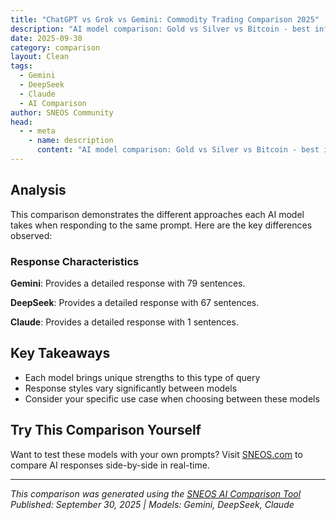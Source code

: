 ```yaml
---
title: "ChatGPT vs Grok vs Gemini: Commodity Trading Comparison 2025"
description: "AI model comparison: Gold vs Silver vs Bitcoin - best inflation hedge in 2025..."
date: 2025-09-30
category: comparison
layout: Clean
tags:
  - Gemini
  - DeepSeek
  - Claude
  - AI Comparison
author: SNEOS Community
head:
  - - meta
    - name: description
      content: "AI model comparison: Gold vs Silver vs Bitcoin - best inflation hedge in 2025..."
---
```


<ChatComparison
  title="ChatGPT vs Grok vs Gemini: Commodity Trading Comparison 2025"
  prompt="Gold vs Silver vs Bitcoin - best inflation hedge in 2025"
  :responses='{
    "Gemini": "Okay, let\u0027s break down which asset \u2013 gold, silver, or Bitcoin \u2013 might be the best inflation hedge in 2025.  It\u0027s important to remember that *no one can predict the future with certainty*, and past performance isn\u0027t always indicative of future results. This is an analysis based on current trends and understanding.\n\n**Understanding the \u0022Inflation Hedge\u0022 Concept**\n\nAn inflation hedge is an asset that is expected to maintain or increase its value during periods of inflation, thereby protecting the purchasing power of your money.  Ideally, the asset\u0027s price rises at least as fast as the general price level (inflation).\n\n**The Contenders**\n\n*   **Gold:**  The classic inflation hedge.  It\u0027s a tangible asset with a long history of being used as a store of value.\n*   **Silver:**  Often seen as \u0022gold\u0027s little brother.\u0022 It\u0027s also a precious metal, but it has more industrial uses than gold.\n*   **Bitcoin:** A relatively new digital asset. Its proponents argue it\u0027s a decentralized, limited-supply asset that can act as a hedge against monetary debasement (which often leads to inflation).\n\n**Factors to Consider for 2025**\n\nTo evaluate these assets for 2025, we need to consider:\n\n*   **Macroeconomic Environment:**  What will the inflation rate be?  What will be the state of the global economy?  Will there be geopolitical instability?\n*   **Monetary Policy:**  How will central banks (like the Federal Reserve) be responding to inflation?  Will they be raising interest rates, engaging in quantitative tightening, or something else?\n*   **Market Sentiment:**  How will investors be feeling about risk?  Will they be looking for safe havens or more speculative investments?\n*   **Technological Adoption (for Bitcoin):** How widely adopted will Bitcoin be as a payment system and store of value?  What will be the regulatory environment surrounding cryptocurrencies?\n*   **Industrial Demand (for Silver):** What will be the demand for silver in industries like electronics, solar panels, and electric vehicles?\n\n**Analysis of Each Asset**\n\n**1. Gold:**\n\n*   **Pros:**\n    *   **Established Track Record:**  Gold has been a store of value for thousands of years.  People trust it.\n    *   **Safe Haven Appeal:**  In times of economic uncertainty or geopolitical turmoil, investors often flock to gold, driving up its price.\n    *   **Limited Supply:**  While new gold is mined, the overall supply is relatively limited, which can support its price.\n    *   **Central Bank Demand:** Central banks around the world hold gold as part of their reserves, and increasing their gold holdings can boost prices.\n\n*   **Cons:**\n    *   **Opportunity Cost:**  Gold doesn\u0027t generate income (like dividends or interest).  Holding gold means missing out on potential returns from other investments.\n    *   **Price Volatility:** While generally less volatile than Bitcoin, gold prices can still fluctuate.\n    *   **Real Interest Rates:**  Gold tends to perform best when real interest rates (nominal interest rates minus inflation) are low or negative.  If interest rates rise significantly to combat inflation, gold might become less attractive.\n    *   **Dollar Strength:** Gold is priced in USD, a stronger dollar typically equates to lower gold prices.\n\n**2. Silver:**\n\n*   **Pros:**\n    *   **Inflation Hedge:** Like gold, silver can act as an inflation hedge, though its performance is often more volatile.\n    *   **Industrial Demand:**  Silver has significant industrial uses, which can support its price even if investment demand is weak.  Green energy technologies (solar panels) are a key driver of silver demand.\n    *   **Lower Price Point:** Silver is generally more affordable than gold, making it accessible to a wider range of investors.\n\n*   **Cons:**\n    *   **Higher Volatility:** Silver is more volatile than gold, making it a riskier investment.\n    *   **Industrial Demand Dependence:**  Silver\u0027s price is heavily influenced by industrial demand, which can be cyclical and unpredictable.\n    *   **Supply/Demand Imbalances:**  The silver market can be subject to supply surpluses or deficits, which can lead to price swings.\n\n**3. Bitcoin:**\n\n*   **Pros:**\n    *   **Limited Supply:** Bitcoin has a hard cap of 21 million coins, which proponents argue makes it a good hedge against inflation caused by excessive money printing.\n    *   **Decentralization:**  Bitcoin is not controlled by any government or central bank, which some see as an advantage in a world of potential currency debasement.\n    *   **Growing Adoption:**  Bitcoin adoption is increasing among individuals, institutions, and even some countries.\n    *   **Potential for High Returns:**  Bitcoin has the potential for significant price appreciation, although this comes with high risk.\n\n*   **Cons:**\n    *   **High Volatility:** Bitcoin is *extremely* volatile, making it a risky investment.  Its price can swing dramatically in short periods.\n    *   **Regulatory Uncertainty:**  The regulatory environment surrounding Bitcoin is still evolving, and new regulations could negatively impact its price.\n    *   **Technological Risks:**  Bitcoin is subject to technological risks, such as hacks, network failures, and the development of competing cryptocurrencies.\n    *   **Not Widely Accepted:**  Bitcoin is not yet widely accepted as a form of payment, which limits its utility as a store of value.\n    *   **Energy Consumption:** The energy consumption of Bitcoin mining is a concern for some investors.\n\n**Prediction for 2025 (with caveats!)**\n\nGiven the current landscape and potential trends, here\u0027s a subjective assessment:\n\n*   **Most Likely Best Inflation Hedge in 2025: Gold**\n\n    *   **Rationale:** In the face of continued high inflation, high geopolitical tension and potential recession, the traditional safe haven asset is more likely to benefit. In addition, central banks increasing their gold holdings is very likely to add upward pressure on the price.\n\n*   **Second Most Likely: Silver**\n\n    *   **Rationale:** Silver\u0027s industrial demand, particularly for green technologies, could provide a boost. However, its higher volatility and dependence on industrial cycles make it a riskier bet than gold, and it often underperforms gold during high inflation.\n\n*   **Least Likely (but highest potential upside): Bitcoin**\n\n    *   **Rationale:** Bitcoin\u0027s volatility and regulatory uncertainty are major drawbacks. If inflation stays high, a market crash could see investors flee to safety (US Dollar) and ditch Bitcoin.\n    *   **However:** If Bitcoin\u0027s adoption continues to grow rapidly and regulatory clarity improves, it *could* outperform gold and silver. It remains a higher-risk, higher-reward option.  A lot hinges on whether it can truly establish itself as a mainstream store of value.\n\n**Important Considerations and Caveats**\n\n*   **Diversification is Key:** Don\u0027t put all your eggs in one basket.  A diversified portfolio that includes a mix of assets is generally the best approach to managing risk.\n*   **Risk Tolerance:**  Consider your own risk tolerance when making investment decisions.  Bitcoin is not suitable for risk-averse investors.\n*   **Do Your Own Research:**  This is just a general analysis.  You should do your own thorough research before making any investment decisions. Consult with a qualified financial advisor.\n*   **Time Horizon:**  This analysis focuses on 2025. The best inflation hedge might be different over a longer time horizon.\n*   **Unexpected Events:**  Unforeseen events (e.g., a major geopolitical crisis, a technological breakthrough, a sudden shift in monetary policy) could significantly impact the performance of these assets.\n\n**In Conclusion:**\n\nWhile Bitcoin has the potential for significant gains, its volatility and regulatory uncertainty make it a riskier bet. Silver is a decent option, but its industrial dependence makes it less reliable. Gold, with its established track record as a safe haven, is currently the most likely candidate to be the best inflation hedge in 2025. *However, this is not investment advice.* Do your own research and consider your own circumstances before investing.\n",
    "DeepSeek": "Of course. This is a classic and crucial question for investors. Predicting the \u0022best\u0022 hedge for 2025 requires analyzing the unique properties and current drivers of each asset.\n\nHere\u2019s a detailed breakdown of Gold, Silver, and Bitcoin as inflation hedges, with a specific outlook for 2025.\n\n### Executive Summary: The Quick Take\n\n*   **Gold:** The **\u0022Proven Safe Haven.\u0022** Best for capital preservation and hedging against *loss of confidence* and geopolitical turmoil. Its performance is less about the inflation rate itself and more about the fear and instability that high inflation creates.\n*   **Silver:** The **\u0022Volatile Hybrid.\u0022** Serves as both an inflation hedge and an industrial commodity. It has higher upside potential than gold in a booming economy but can fall harder in a recession. Its 2025 performance is tightly linked to global industrial demand.\n*   **Bitcoin:** The **\u0022Digital Gold\u0022 or \u0022Risk-On Hedge.\u0022** A speculative, technological hedge against *currency debasement*. It thrives in a environment of loose monetary policy and high liquidity but is highly correlated with risk assets (like tech stocks) in the short term. Its 2025 story is about institutional adoption versus macroeconomic headwinds.\n\n---\n\n### Deep Dive into Each Asset\n\n#### 1. Gold: The Timeless Store of Value\n\n*   **Mechanism:** Gold\u0027s value isn\u0027t derived from a government or corporation. It\u0027s a physical, scarce asset that has maintained purchasing power for centuries. It shines when real interest rates (nominal rates minus inflation) are low or negative, as it has no yield.\n*   **Strengths:**\n    *   **Proven Track Record:** The go-to hedge for millennia.\n    *   **Portfolio Diversifier:** Often has a low or negative correlation to stocks.\n    *   **Safe-Haven Demand:** Thrives during wars, political instability, and banking crises.\n*   **Weaknesses:**\n    *   **No Yield:** Costs money to store and insure.\n    *   **Sensitive to Interest Rates:** If central banks hike rates aggressively (as in 2022-2023), the opportunity cost of holding gold rises, making it less attractive.\n*   **2025 Outlook:**\n    *   **Bullish Case:** If inflation proves stickier than expected, forcing central banks to pause or cut rates while inflation remains high (creating negative real yields), gold will perform very well. Geopolitical risks remain a strong tailwind.\n    *   **Bearish Case:** If central banks successfully crush inflation and keep real interest rates high, gold will likely stagnate or trend sideways.\n\n#### 2. Silver: The Industrial Precious Metal\n\n*   **Mechanism:** Shares gold\u0027s monetary heritage but has massive industrial use. It\u0027s critical for solar panels, electronics, and electric vehicles. Its price is a tug-of-war between its \u0022precious metal\u0022 identity and its \u0022industrial commodity\u0022 status.\n*   **Strengths:**\n    *   **Dual Demand:** Benefits from both inflation hedging *and* the green energy transition.\n    *   **Higher Beta:** Often outperforms gold in a strong bull market for precious metals.\n    *   **Undervalued Relative to Gold:** The Gold/Silver Ratio is historically high, suggesting silver may be cheap.\n*   **Weaknesses:**\n    *   **Economic Sensitivity:** A global recession would crush industrial demand, overwhelming its safe-haven properties.\n    *   **More Volatile:** Tends to have larger price swings than gold.\n*   **2025 Outlook:**\n    *   **Bullish Case:** A \u0022soft landing\u0022 or renewed economic growth, combined with sustained investment in green technology, would be ideal. This would boost industrial demand while maintaining its inflation-hedge appeal.\n    *   **Bearish Case:** A deep global recession would severely hurt silver prices due to collapsing industrial demand.\n\n#### 3. Bitcoin: The Digital Scarcity Play\n\n*   **Mechanism:** Bitcoin is a hedge against the *debasement of fiat currency*, not necessarily consumer price inflation. Its fixed supply of 21 million coins makes it a \u0022hard\u0022 asset in a world of endlessly printable money. Its narrative is powerful: a decentralized, global, censorship-resistant store of value.\n*   **Strengths:**\n    *   **Absolute Scarcity:** Perfectly inelastic supply. No one can create more.\n    *   **Portability and Sovereignty:** Can be transported across borders digitally.\n    *   **Growing Institutional Adoption:** Spot Bitcoin ETFs have opened the floodgates for institutional capital.\n*   **Weaknesses:**\n    *   **High Volatility:** Extreme price swings make it a poor short-term stability hedge.\n    *   **Correlation to Risk Assets:** It has often traded like a high-growth tech stock, falling during periods of monetary tightening and rising risk aversion.\n    *   **Regulatory Uncertainty:** Government crackdowns remain a persistent risk.\n*   **2025 Outlook:**\n    *   **Bullish Case:** The \u0022halving\u0022 event in April 2024 historically triggers bull markets. Combined with continued inflows into Spot ETFs and a shift to looser monetary policy, Bitcoin could see a powerful rally, decoupling from traditional markets.\n    *   **Bearish Case:** A prolonged recession or a \u0022higher for longer\u0022 interest rate environment could see Bitcoin sell off sharply alongside other risk assets, failing its inflation hedge test in the short term.\n\n---\n\n### Comparative Table: Best Inflation Hedge in 2025\n\n| Feature | Gold | Silver | Bitcoin |\n| :--- | :--- | :--- | :--- |\n| **Primary Hedge Against** | Loss of Confidence, Geopolitical Risk | Inflation \u002B Industrial Demand | Currency Debasement, Systemic Risk |\n| **Volatility** | Low | Medium to High | Very High |\n| **Key 2025 Driver** | Real Interest Rates \u0026 Geopolitics | Global Industrial Health | ETF Flows \u0026 Monetary Policy |\n| **Best 2025 Scenario** | Stagflation / Geopolitical Crisis | Economic Soft Landing / Green Boom | Rate Cuts \u0026 Institutional FOMO |\n| **Worst 2025 Scenario** | High Real Interest Rates | Global Recession | Prolonged \u0022Higher for Longer\u0022 Rates |\n| **Role in Portfolio** | Stability \u0026 Preservation | Speculative Hedge / Growth | Asymmetric Bet / Digital Diversifier |\n\n### Conclusion \u0026 Recommendation for 2025\n\nThere is no single \u0022best\u0022 hedge. The right choice depends entirely on your **view of the macroeconomic landscape for 2025** and your **personal risk tolerance.**\n\n*   **If you believe 2025 will be defined by Stagflation (high inflation \u002B recession) or major geopolitical unrest:**\n    *   **Gold is your best bet.** It is the most reliable asset for preserving wealth during times of fear and uncertainty.\n\n*   **If you believe the global economy will achieve a \u0022Soft Landing\u0022 with strong growth in green tech:**\n    *   **Silver could be the top performer.** It offers the dual-threat of monetary metal and industrial commodity, potentially outperforming both gold and Bitcoin.\n\n*   **If you believe the dominant theme will be a return to easy money, rate cuts, and continued institutional adoption of crypto:**\n    *   **Bitcoin has the highest potential upside.** It is the purest play on the narrative of fiat debasement and could see a massive rally if liquidity returns to the system.\n\n**Final, Practical Advice:**\n\nDon\u0027t think in terms of \u0022either/or.\u0022 A diversified approach is often the most robust strategy. You could consider:\n\n*   A **core holding of Gold** for stability.\n*   A **smaller, tactical allocation to Silver** for growth and industrial exposure.\n*   A **small, speculative allocation to Bitcoin** for asymmetric upside potential, understanding that it comes with high volatility.\n\nThis way, you are hedged against several different 2025 outcomes rather than betting everything on one specific scenario.",
    "Claude": "Here\u0027s how each asset stacks up as an inflation hedge for 2025:\n\n## **Gold** \uD83E\uDD47\n**Strengths:**\n- Proven 5,000\u002B year track record as store of value\n- Tends to perform well during geopolitical uncertainty\n- Physical asset with intrinsic value\n- Central bank buying provides price support\n\n**Weaknesses:**\n- Can underperform during periods of rising real interest rates\n- Storage and insurance costs\n- No yield generation\n\n## **Silver** \uD83E\uDD48\n**Strengths:**\n- Industrial demand from solar, electronics, medical applications\n- More volatile upside potential than gold\n- Lower entry price point\n\n**Weaknesses:**\n- Higher volatility cuts both ways\n- More sensitive to economic cycles due to industrial use\n- Storage challenges for physical holdings\n\n## **Bitcoin** \u20BF\n**Strengths:**\n- Fixed 21M supply cap\n- Growing institutional adoption\n- Highly portable and divisible\n- Potential ETF inflows in 2025\n\n**Weaknesses:**\n- High volatility and correlation with risk assets during stress\n- Regulatory uncertainty\n- No long-term inflation hedge track record\n- Energy/environmental concerns\n\n## **2025 Outlook**\n\n**Most likely scenario:** A **diversified approach** with 40% gold, 30% silver, 30% Bitcoin could provide:\n- Gold\u0027s stability and proven hedge characteristics\n- Silver\u0027s industrial demand upside\n- Bitcoin\u0027s asymmetric return potential\n\n**Key factors to watch:**\n- Federal Reserve policy shifts\n- Geopolitical tensions\n- Crypto regulation developments\n- Industrial silver demand\n\n*Consider your risk tolerance, investment timeline, and regulatory environment before allocating.*"
  }'
  published-date="11:22"
/>

## Analysis

This comparison demonstrates the different approaches each AI model takes when responding to the same prompt. Here are the key differences observed:

### Response Characteristics

**Gemini**: Provides a detailed response with 79 sentences. 

**DeepSeek**: Provides a detailed response with 67 sentences. 

**Claude**: Provides a detailed response with 1 sentences. 

## Key Takeaways

- Each model brings unique strengths to this type of query
- Response styles vary significantly between models
- Consider your specific use case when choosing between these models

## Try This Comparison Yourself

Want to test these models with your own prompts? Visit [SNEOS.com](https://sneos.com) to compare AI responses side-by-side in real-time.

---

*This comparison was generated using the [SNEOS AI Comparison Tool](https://sneos.com)*
*Published: September 30, 2025 | Models: Gemini, DeepSeek, Claude*
